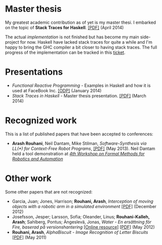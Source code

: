# Master thesis

My greatest academic contribution as of yet is my master thesi. I embarked on
the topic of **Stack Traces for Haskell**. [[PDF]][master-thesis] (April 2014)

[master-thesis]: /papers/master-thesis.pdf

The actual *implementation* is not finished but has become my main
side-project for now. Haskell have lacked stack traces for quite a while
and I'm happy to bring the GHC compiler a bit closer to having stack
traces. The full progress of the implementation can be tracked in this
[ticket].

[ticket]: http://ghc.haskell.org/trac/ghc/ticket/3693

# Presentations

  * *Functional Reactive Programming* - Examples in Haskell and how it is used at FaceBook Inc. [[ODP]][frp-chalmers-presentation] (January 2014)
  * *Stack Traces in Haskell* - Master thesis presentation. [[PDF]][master-presentation] (March 2014)

[frp-chalmers-presentation]: /presentations/frp-chalmers-presentation.odp
[master-presentation]: /presentations/master-presentation.pdf

# Recognized work

This is a list of published papers that have been accepted to conferences:

  * **Arash Rouhani**, Neil Dantam, Mike Stilman,
    *Software-Synthesis via LL(\*) for Context-Free Robot Programs*,
    [[PDF]][ll-star] (May 2013). Neil Dantam held a tool demonstration at
    [*4th Workshop on Formal Methods for Robotics and Automation*][RSS13]

[ll-star]: /papers/ll-star.pdf
[RSS13]: http://verifiablerobotics.com/RSS13/index.html

# Other work

Some other papers that are not recognized:

  * Garcia, Juan; Jones, Harrison; **Rouhani, Arash**, *Interception of moving
    objects with a robotic arm in a simulated environment* [[PDF]][RIP2012] (December 2012)
  * Josefsson, Jesper;
    Larsson, Sofia; Oleander, Linus; **Rouhani-Kalleh, Arash**; Sahlberg,
    Pontus; Ängeslevä, Jonas, *Water - En ersättning för Fire, baserad på
    versionshantering* [[Online resource]][bachelor-thesis-online]
    [[PDF]][bachelor-thesis] (May 2012)
  * **Rouhani, Arash**, *AlphaBiscuit - Image Recognition of Letter Biscuits* [[PDF]][alphabiscuit] (May 2011)

[RIP2012]: /papers/interception.pdf
[bachelor-thesis]: /papers/bachelor-thesis.pdf
[bachelor-thesis-online]: http://publications.lib.chalmers.se/publication/159905-water-en-ersattning-for-fire-baserad-pa-versionshantering
[alphabiscuit]: /papers/alphabiscuit.pdf
